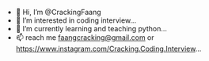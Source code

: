 - 👋 Hi, I’m @CrackingFaang
- 👀 I’m interested in coding interview...
- 🌱 I’m currently learning and teaching python...
- 📫 reach me faangcracking@gmail.com or https://www.instagram.com/Cracking.Coding.Interview...

<!---
CrackingFaang/CrackingFaang is a ✨ special ✨ repository because its `README.md` (this file) appears on your GitHub profile.
You can click the Preview link to take a look at your changes.
--->
